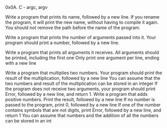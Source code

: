 0x0A. C - argc, argv

Write a program that prints its name, followed by a new line.
If you rename the program, it will print the new name, without having to compile it again.
You should not remove the path before the name of the program.

Write a program that prints the number of arguments passed into it.
Your program should print a number, followed by a new line.

Write a program that prints all arguments it receives.
All arguments should be printed, including the first one
Only print one argument per line, ending with a new line

Write a program that multiplies two numbers.
Your program should print the result of the multiplication, followed by a new line
You can assume that the two numbers and result of the multiplication can be stored in an integer
If the program does not receive two arguments, your program should print Error, followed by a new line, and return 1.
Write a program that adds positive numbers.
Print the result, followed by a new line
If no number is passed to the program, print 0, followed by a new line
If one of the number contains symbols that are not digits, print Error, followed by a new line, and return 1
You can assume that numbers and the addition of all the numbers can be stored in an int